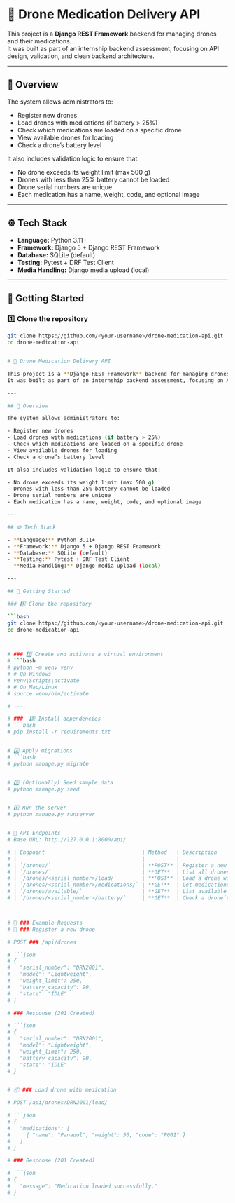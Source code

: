 # 🚁 Drone Medication Delivery API

This project is a **Django REST Framework** backend for managing drones and their medications.  
It was built as part of an internship backend assessment, focusing on API design, validation, and clean backend architecture.

---

## 🧭 Overview

The system allows administrators to:

- Register new drones  
- Load drones with medications (if battery > 25%)  
- Check which medications are loaded on a specific drone  
- View available drones for loading  
- Check a drone’s battery level  

It also includes validation logic to ensure that:
- No drone exceeds its weight limit (max 500 g)
- Drones with less than 25% battery cannot be loaded
- Drone serial numbers are unique
- Each medication has a name, weight, code, and optional image

---

## ⚙️ Tech Stack

- **Language:** Python 3.11+
- **Framework:** Django 5 + Django REST Framework
- **Database:** SQLite (default)
- **Testing:** Pytest + DRF Test Client
- **Media Handling:** Django media upload (local)

---

## 🚀 Getting Started


### 1️⃣ Clone the repository
```bash
git clone https://github.com/<your-username>/drone-medication-api.git
cd drone-medication-api


# 🚁 Drone Medication Delivery API

This project is a **Django REST Framework** backend for managing drones and their medications.  
It was built as part of an internship backend assessment, focusing on API design, validation, and clean backend architecture.

---

## 🧭 Overview

The system allows administrators to:

- Register new drones  
- Load drones with medications (if battery > 25%)  
- Check which medications are loaded on a specific drone  
- View available drones for loading  
- Check a drone’s battery level  

It also includes validation logic to ensure that:

- No drone exceeds its weight limit (max 500 g)  
- Drones with less than 25% battery cannot be loaded  
- Drone serial numbers are unique  
- Each medication has a name, weight, code, and optional image  

---

## ⚙️ Tech Stack

- **Language:** Python 3.11+  
- **Framework:** Django 5 + Django REST Framework  
- **Database:** SQLite (default)  
- **Testing:** Pytest + DRF Test Client  
- **Media Handling:** Django media upload (local)  

---

## 🚀 Getting Started

### 1️⃣ Clone the repository

```bash
git clone https://github.com/<your-username>/drone-medication-api.git
cd drone-medication-api



# ### 2️⃣ Create and activate a virtual environment
# ```bash
# python -m venv venv
# # On Windows
# venv\Scripts\activate
# # On Mac/Linux
# source venv/bin/activate

# ---

# ###  3️⃣ Install dependencies
# ```bash
# pip install -r requirements.txt


# 4️⃣ Apply migrations
# ```bash
# python manage.py migrate


# 5️⃣ (Optionally) Seed sample data
# python manage.py seed


# 6️⃣ Run the server
# python manage.py runserver


# 📡 API Endpoints
# Base URL: http://127.0.0.1:8000/api/

# | Endpoint                               | Method   | Description                                     |
# | -------------------------------------- | -------- | ----------------------------------------------- |
# | `/drones/`                             | **POST** | Register a new drone                            |
# | `/drones/`                             | **GET**  | List all drones                                 |
# | `/drones/<serial_number>/load/`        | **POST** | Load a drone with medication (if battery > 25%) |
# | `/drones/<serial_number>/medications/` | **GET**  | Get medications loaded on a specific drone      |
# | `/drones/available/`                   | **GET**  | List available drones for loading               |
# | `/drones/<serial_number>/battery/`     | **GET**  | Check a drone’s battery level                   |



# 🧪 ### Example Requests
# 📝 ### Register a new drone

# POST ### /api/drones

# ```json
# {
#   "serial_number": "DRN2001",
#   "model": "Lightweight",
#   "weight_limit": 250,
#   "battery_capacity": 90,
#   "state": "IDLE"
# }

# ### Response (201 Created)

# ```json
# {
#   "serial_number": "DRN2001",
#   "model": "Lightweight",
#   "weight_limit": 250,
#   "battery_capacity": 90,
#   "state": "IDLE"
# }


# 📦 ### Load drone with medication

# POST /api/drones/DRN2001/load/

# ```json
# {
#   "medications": [
#     { "name": "Panadol", "weight": 50, "code": "P001" }
#   ]
# }

# ### Response (201 Created)

# ```json
# {
#   "message": "Medication loaded successfully."
# }
